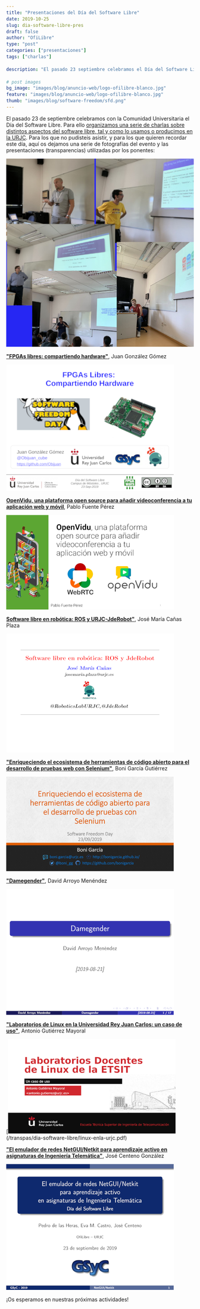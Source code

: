 ```yaml
---
title: "Presentaciones del Día del Software Libre"
date: 2019-10-25
slug: dia-software-libre-pres
draft: false
author: "OfiLibre"
type: "post"
categories: ["presentaciones"]
tags: ["charlas"]

description: "El pasado 23 septiembre celebramos el Día del Software Libre en el campus de Móstoles. Aquí os dejamos las presentaciones que utilizaron los ponentes en sus charlas."

# post images 
bg_image: "images/blog/anuncio-web/logo-ofilibre-blanco.jpg"
feature: "images/blog/anuncio-web/logo-ofilibre-blanco.jpg"
thumb: "images/blog/software-freedom/sfd.png"
---
```

El pasado 23 de septiembre celebramos con la Comunidad Universitaria el Día del Software Libre. Para ello [organizamos una serie de charlas sobre distintos aspectos del software libre, tal y como lo usamos o producimos en la URJC](/blog/dia-software-libre/). Para los que no pudisteis asistir, y para los que quieren recordar este día, aquí os dejamos una serie de fotografías del evento y las presentaciones (transparencias) utilizadas por los ponentes:


![Día del Software Libre](/images/blog/dia-software-libre/sfd-images.jpg)


[**"FPGAs libres: compartiendo hardware"**](/transpas/dia-software-libre/fgaps-libres.pdf), Juan González Gómez

[![FGPAs Libres](/images/blog/dia-software-libre/fgpas-libres.png)](/transpas/dia-software-libre/fgaps-libres.pdf)


[**OpenVidu, una plataforma open source para añadir videoconferencia a tu aplicación web y móvil**](/transpas/dia-software-libre/openvidu-talk.pdf), Pablo Fuente Pérez

[![OpenVidu Talk](/images/blog/dia-software-libre/openvidu-talk.png)](/transpas/dia-software-libre/openvidu-talk.pdf)


[**Software libre en robótica: ROS y URJC-JdeRobot"**](/transpas/dia-software-libre/ros-y-jdrobot.pdf), José María Cañas Plaza

[![ROS y URJC - JdeROBOT](/images/blog/dia-software-libre/ros-y-jdrobot.png)](/transpas/dia-software-libre/ros-y-jdrobot.pdf)


[**"Enriqueciendo el ecosistema de herramientas de código abierto para el desarrollo de pruebas web con Selenium"**](/transpas/dia-software-libre/selenium.pdf), Boni García Gutiérrez

[![Selenium](/images/blog/dia-software-libre/selenium.png)](/transpas/dia-software-libre/selenium.pdf)


[**"Damegender"**](/transpas/dia-software-libre/damegender.pdf), David Arroyo Menéndez

[![Damegender](/images/blog/dia-software-libre/damegender.png)](/transpas/dia-software-libre/damegender.pdf)


[**"Laboratorios de Linux en la Universidad Rey Juan Carlos: un caso de uso"**](/transpas/dia-software-libre/linux-enla-urjc.pdf), Antonio Gutiérrez Mayoral

[![Laboratorios Linux](/images/blog/dia-software-libre/linux-enla-urjc.png)(/transpas/dia-software-libre/linux-enla-urjc.pdf)


[**"El emulador de redes NetGUI/Netkit para aprendizaje activo en asignaturas de Ingeniería Telemática"**](transpas/dia-software-libre/netgui-netkit.pdf), José Centeno González

[![NetGUI-Netkit](/images/blog/dia-software-libre/netgui-netkit.png)](transpas/dia-software-libre/netgui-netkit.pdf)


¡Os esperamos en nuestras próximas actividades!